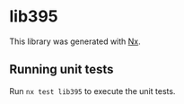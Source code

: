 # lib395

This library was generated with [Nx](https://nx.dev).

## Running unit tests

Run `nx test lib395` to execute the unit tests.
